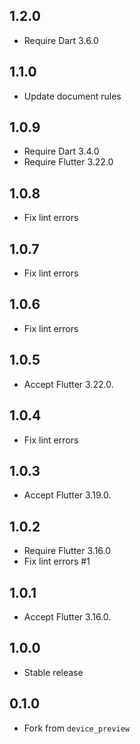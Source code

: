 ## 1.2.0

- Require Dart 3.6.0

## 1.1.0

- Update document rules

## 1.0.9

- Require Dart 3.4.0
- Require Flutter 3.22.0

## 1.0.8

- Fix lint errors

## 1.0.7

- Fix lint errors

## 1.0.6

- Fix lint errors

## 1.0.5

- Accept Flutter 3.22.0.

## 1.0.4

- Fix lint errors

## 1.0.3

- Accept Flutter 3.19.0.

## 1.0.2

- Require Flutter 3.16.0
- Fix lint errors #1

## 1.0.1

- Accept Flutter 3.16.0.

## 1.0.0

- Stable release

## 0.1.0

- Fork from `device_preview`
